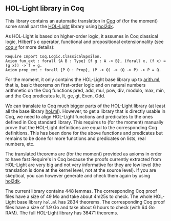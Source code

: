 HOL-Light library in Coq
------------------------

This library contains an automatic translation in [Coq](https://coq.inria.fr/) of (for the moment) some small part the [HOL-Light](https://github.com/jrh13/hol-light) library using [hol2dk](https://github.com/Deducteam/hol2dk).

As HOL-Light is based on higher-order logic, it assumes in Coq classical logic, Hilbert's ε operator, functional and propositional extensionnality (see [coq.v](https://github.com/Deducteam/coq-hol-light/blob/main/coq.v) for more details):

```
Require Import Coq.Logic.ClassicalEpsilon.
Axiom fun_ext : forall {A B : Type} {f g : A -> B}, (forall x, (f x) = (g x)) -> f = g.
Axiom prop_ext : forall {P Q : Prop}, (P -> Q) -> (Q -> P) -> P = Q.
```

For the moment, it only contains the HOL-Light base library up to [arith.ml](https://github.com/jrh13/hol-light/blob/master/arith.ml), that is, basic theorems on first-order logic and on natural numbers arithmetic on the Coq functions pred, add, mul, pow, div, modulo, max, min, and the Coq predicates le, lt, ge, gt, Even, Odd.

We can translate to Coq much bigger parts of the HOL-Light library (at least all the base library [hol.ml](https://github.com/jrh13/hol-light/blob/master/hol.ml)). However, to get a library that is directly usable in Coq, we need to align HOL-Light functions and predicates to the ones defined in Coq standard library. This requires to (for the moment) manually prove that the HOL-Light definitions are equal to the corresponding Coq definitions. This has been done for the above functions and predicates but remains to be done for more functions and predicates on lists, real numbers, etc.

The translated theorems are (for the moment) provided as axioms in order to have fast Require's in Coq because the proofs currently extracted from HOL-Light are very big and not very informative for they are low level (the translation is done at the kernel level, not at the source level). If you are skeptical, you can however generate and check them again by using [hol2dk](https://github.com/Deducteam/hol2dk).

The current library contains 448 lemmas. The corresponding Coq proof files have a size of 49 Mo and take about 4m25s to check. The whole HOL-Light base library `hol.ml` has 2834 theorems. The corresponding Coq proof files have a size of 1.9 Go and take about 6 hours to check (with 64 Go RAM). The full HOL-Light library has 36471 theorems.
